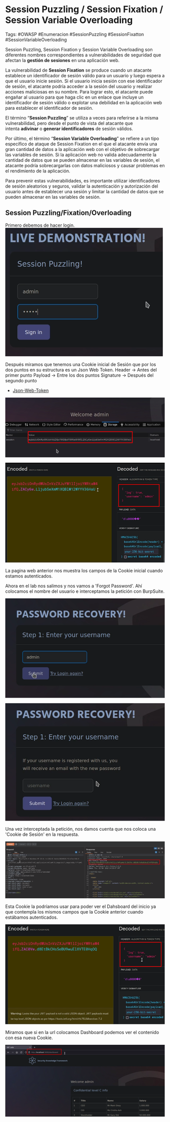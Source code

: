 # Session Puzzling / Session Fixation / Session Variable Overloading

Tags: #OWASP  #Enumeracion #SessionPuzzling #SessionFixatton #SessionVariableOverloading

Session Puzzling, Session Fixation y Session Variable Overloading son diferentes nombres correspondientes a vulnerabilidades de seguridad que afectan la **gestión de sesiones** en una aplicación web.

La vulnerabilidad de **Session Fixation** se produce cuando un atacante establece un identificador de sesión válido para un usuario y luego espera a que el usuario inicie sesión. Si el usuario inicia sesión con ese identificador de sesión, el atacante podría acceder a la sesión del usuario y realizar acciones maliciosas en su nombre. Para lograr esto, el atacante puede engañar al usuario para que haga clic en un enlace que incluye un identificador de sesión válido o explotar una debilidad en la aplicación web para establecer el identificador de sesión.

El término “**Session Puzzling**” se utiliza a veces para referirse a la misma vulnerabilidad, pero desde el punto de vista del atacante que intenta **adivinar** o **generar identificadores** de sesión válidos.

Por último, el término “**Session Variable Overloading**” se refiere a un tipo específico de ataque de Session Fixation en el que el atacante envía una gran cantidad de datos a la aplicación web con el objetivo de sobrecargar las variables de sesión. Si la aplicación web no valida adecuadamente la cantidad de datos que se pueden almacenar en las variables de sesión, el atacante podría sobrecargarlas con datos maliciosos y causar problemas en el rendimiento de la aplicación.

Para prevenir estas vulnerabilidades, es importante utilizar identificadores de sesión aleatorios y seguros, validar la autenticación y autorización del usuario antes de establecer una sesión y limitar la cantidad de datos que se pueden almacenar en las variables de sesión.


## Session Puzzling/Fixation/Overloading


Primero debemos de hacer login.
![](Pasted%20image%2020230522173634.png)

Después miramos que tenemos una Cookie inicial de Sesión que por los dos puntos en su estructura es un Json Web Token.
Header -> Antes del primer punto
Payload  -> Entre los dos puntos 
Signature -> Después del segundo punto 

* [Json-Web-Token](https://jwt.io/)

![](Pasted%20image%2020230522173619.png)


![](Pasted%20image%2020230522174842.png)

La pagina web anterior nos muestra los campos de la Cookie inicial cuando estamos autenticados.

Ahora en el lab nos salimos y nos vamos a 'Forgot Password'. Ahí colocamos el nombre del usuario e interceptamos la petición con BurpSuite. 

![](Pasted%20image%2020230522174111.png)

![](Pasted%20image%2020230522174137.png)


Una vez interceptada la petición, nos damos cuenta que nos coloca una 'Cookie de Sesión' en la respuesta.

![](Pasted%20image%2020230522174438.png)

Esta Cookie la podríamos usar para poder ver el Dahsboard del inicio ya que contempla los mismos campos que la Cookie anterior cuando estábamos autenticados.

![](Pasted%20image%2020230522174807.png)

Miramos que si en la url colocamos Dashboard podemos ver el contenido con esa nueva Cookie. 

![](Pasted%20image%2020230522175109.png)